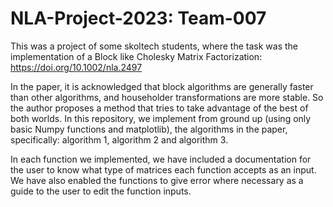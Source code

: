 # NLA-Project-2023: Team-007
This was a project of some skoltech students, where the task was the implementation of a Block like Cholesky Matrix Factorization: https://doi.org/10.1002/nla.2497

In the paper, it is acknowledged that block algorithms are generally faster than other algorithms, and householder transformations are more stable. So the author proposes a method that tries to take advantage of the best of both worlds. In this repository, we implement from ground up (using only basic Numpy functions and matplotlib), the algorithms in the paper, specifically: algorithm 1, algorithm 2 and algorithm 3.

In each function we implemented, we have included a documentation for the user to know what type of matrices each function accepts as an input. We have also enabled the functions to give error where necessary as a guide to the user to edit the function inputs.
